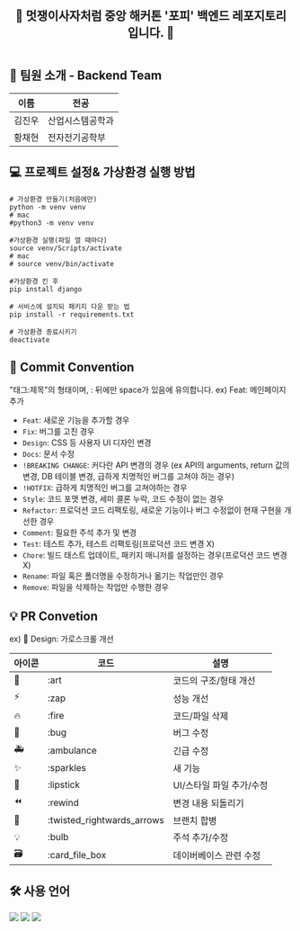 <div align="center" style="font-size: 1.5em;">
     <strong>&#x1F64B; 멋쟁이사자처럼 중앙 해커톤 '포피' 백엔드 레포지토리 입니다. &#x1F64B;</strong>
</div>
<br>

## 👋 팀원 소개 - Backend Team

| 이름   | 전공           |
| ------ | -------------- |
| 김진우 | 산업시스템공학과 |
| 황채현 | 전자전기공학부   |

## 💻 프로젝트 설정& 가상환경 실행 방법

```
# 가상환경 만들기(처음에만)
python -m venv venv
# mac
#python3 -m venv venv
```
```
#가상환경 실행(파일 열 때마다)
source venv/Scripts/activate
# mac
# source venv/bin/activate
```
```
#가상환경 킨 후
pip install django

# 서비스에 설치되 패키지 다운 받는 법
pip install -r requirements.txt
```
```
# 가상환경 종료시키기
deactivate
```

## 🎯 Commit Convention

"태그:제목"의 형태이며, : 뒤에만 space가 있음에 유의합니다. ex) Feat: 메인페이지 추가
- `Feat`: 새로운 기능을 추가할 경우
- `Fix`: 버그를 고친 경우
- `Design`: CSS 등 사용자 UI 디자인 변경
- `Docs`: 문서 수정
- `!BREAKING CHANGE`: 커다란 API 변경의 경우 (ex API의 arguments, return 값의 변경, DB 테이블 변경, 급하게 치명적인 버그를 고쳐야 하는 경우)
- `!HOTFIX`: 급하게 치명적인 버그를 고쳐야하는 경우
- `Style`: 코드 포맷 변경, 세미 콜론 누락, 코드 수정이 없는 경우
- `Refactor`: 프로덕션 코드 리팩토링, 새로운 기능이나 버그 수정없이 현재 구현을 개선한 경우
- `Comment`: 필요한 주석 추가 및 변경
- `Test`: 테스트 추가, 테스트 리팩토링(프로덕션 코드 변경 X)
- `Chore`: 빌드 태스트 업데이트, 패키지 매니저를 설정하는 경우(프로덕션 코드 변경 X)
- `Rename`: 파일 혹은 폴더명을 수정하거나 옮기는 작업만인 경우
- `Remove`: 파일을 삭제하는 작업만 수행한 경우


## 💡 PR Convetion
ex) 💄 Design: 가로스크롤 개선 

| 아이콘 | 코드                       | 설명                     |
| ------ | -------------------------- | ------------------------ |
| 🎨     | :art                       | 코드의 구조/형태 개선    |
| ⚡️    | :zap                       | 성능 개선                |
| 🔥     | :fire                      | 코드/파일 삭제           |
| 🐛     | :bug                       | 버그 수정                |
| 🚑     | :ambulance                 | 긴급 수정                |
| ✨     | :sparkles                  | 새 기능                  |
| 💄     | :lipstick                  | UI/스타일 파일 추가/수정 |
| ⏪     | :rewind                    | 변경 내용 되돌리기       |
| 🔀     | :twisted_rightwards_arrows | 브랜치 합병              |
| 💡     | :bulb                      | 주석 추가/수정           |
| 🗃      | :card_file_box             | 데이버베이스 관련 수정   |

## 🛠️ 사용 언어
<div>
  <img src="https://img.shields.io/badge/html5-E34F26?style=flat&logo=html5&logoColor=white" />
  <img src="https://img.shields.io/badge/javascript-F7DF1E?style=flat&logo=javascript&logoColor=white" />
  <img src="https://img.shields.io/badge/React-61DAFB?style=flat&logo=React&logoColor=white" />
</div>
